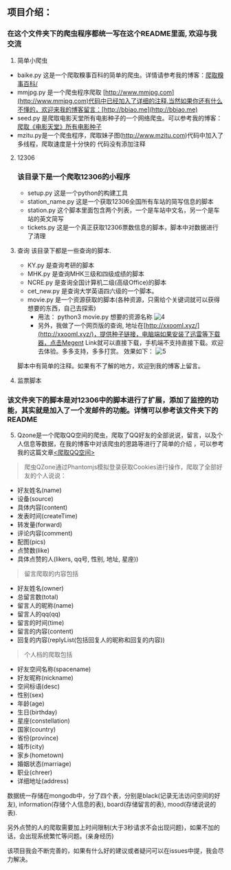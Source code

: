 ## 项目介绍：

### 在这个文件夹下的爬虫程序都统一写在这个README里面, 欢迎与我交流

1. 简单小爬虫
  + baike.py  这是一个爬取糗事百科的简单的爬虫。详情请参考我的博客：[爬取糗事百科/][1]
  + mmjpg.py  是一个爬虫程序爬取 [http://www.mmjpg.com](http://www.mmjpg.com)代码中已经加入了详细的注释.当然如果你还有什么不懂的，欢迎来我的博客留言：[http://bbiao.me](http://bbiao.me)
  + seed.py  是爬取电影天堂所有电影种子的一个网络爬虫。可以参考我的博客：[爬取《电影天堂》所有电影种子][2]
  + mzitu.py是一个爬虫程序，爬取妹子图(http://www.mzitu.com)代码中加入了多线程，爬取速度是十分快的
  代码没有添加注释

2. 12306
   ### 该目录下是一个爬取12306的小程序
   - setup.py 这是一个python的构建工具
   - station_name.py 这是一个获取12306全国所有车站的简写信息的脚本
   - station.py 这个脚本里面包含两个列表，一个是车站中文名，另一个是车站的英文简写
   - tickets.py 这是一个真正获取12306票数信息的脚本，脚本中对数据进行了清理

3. 查询
   该目录下都是一些查询的脚本.
   + KY.py 是查询考研的脚本
   + MHK.py 是查询MHK三级和四级成绩的脚本
   + NCRE.py 是查询全国计算机二级(高级Office)的脚本
   + cet_new.py 是查询大学英语四六级的一个脚本。
   + movie.py 是一个资源获取的脚本(各种资源，只需给个关键词就可以获得想要的东西，自己去探索)
     + 用法： python3 movie.py 想要的资源名称
       ![4][4]
     + 另外，我做了一个网页版的查询, 地址在[http://xxooml.xyz/](http://xxooml.xyz/)，提供种子链接，电脑端如果安装了迅雷等下载器，点击Megent Link就可以直接下载，手机端不支持直接下载。欢迎去体验。多多支持，多多打赏。
     效果如下：
     ![5][5]

   脚本中有简单的注释。如果有不了解的地方，欢迎到我的博客上留言。

4. 监票脚本
  ### 该文件夹下的脚本是对12306中的脚本进行了扩展，添加了监控的功能，其实就是加入了一个发邮件的功能。详情可以参考该文件夹下的README

5. Qzone是一个爬取QQ空间的爬虫，爬取了QQ好友的全部说说，留言，以及个人信息等数据，在我的博客中对该爬虫的思路等进行了简单的介绍
，可以参考我的这篇文章[<爬取QQ空间>][3]

 >爬虫QZone通过Phantomjs模拟登录获取Cookies进行操作，爬取了全部好友的个人说说：

 + 好友姓名(name)
 + 设备(source)
 + 具体内容(content)
 + 发表时间(createTime)
 + 转发量(forward)
 + 评论内容(comment)
 + 配图(pics)
 + 点赞数(like)
 + 具体点赞的人(likers, qq号, 性别, 地址, 星座))

 >留言爬取的内容包括

 * 好友姓名(owner)
 * 总留言数(total)
 * 留言人的昵称(name)
 * 留言人的qq(qq)
 * 留言的时间(time)
 * 留言的内容(content)
 * 回复的内容(replyList(包括回复人的昵称和回复的内容))

 >个人档的爬取包括

 + 好友空间名称(spacename)
 + 好友昵称(nickname)
 + 空间标语(desc)
 + 性别(sex)
 + 年龄(age)
 + 生日(birthday)
 + 星座(constellation)
 + 国家(country)
 + 省份(province)
 + 城市(city)
 + 家乡(hometown)
 + 婚姻状态(marriage)
 + 职业(chreer)
 + 详细地址(address)

数据统一存储在mongodb中，分了四个表，分别是black(记录无法访问空间的好友), information(存储个人信息的表), board(存储留言的表), mood(存储说说的表).

另外点赞的人的爬取需要加上时间限制(大于3秒请求不会出现问题)，如果不加的话，会出现系统繁忙等问题。(亲身经历)

该项目我会不断完善的，如果有什么好的建议或者疑问可以在issues中提，我会尽力解决。






[1]: http://bbiao.me/2017/09/01/%E7%88%AC%E5%8F%96%E7%B3%97%E4%BA%8B%E7%99%BE%E7%A7%91/
[2]: http://bbiao.me/2017/09/17/%E7%88%AC%E5%8F%96%E3%80%8A%E7%94%B5%E5%BD%B1%E5%A4%A9%E5%A0%82%E3%80%8B%E6%89%80%E6%9C%89%E7%94%B5%E5%BD%B1%E7%A7%8D%E5%AD%90/
[3]: http://bbiao.me/2017/11/23/%E7%88%AC%E5%8F%96QQ%E7%A9%BA%E9%97%B4/
[4]: http://oxwgzg29g.bkt.clouddn.com/use.png
[5]: http://oxwgzg29g.bkt.clouddn.com/use2.png
